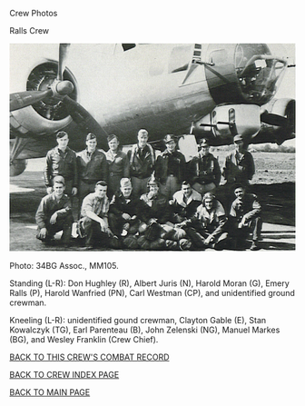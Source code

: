 
Crew Photos






 




Ralls Crew  
  

![](Ralls.jpg)  

Photo: 34BG Assoc., MM105.  

Standing (L-R): Don Hughley (R), Albert Juris (N), Harold Moran (G), Emery Ralls (P), Harold Wanfried (PN), Carl Westman (CP), and unidentified ground crewman.  

Kneeling (L-R): unidentified gound crewman, Clayton Gable (E), Stan Kowalczyk (TG), Earl Parenteau (B), John Zelenski (NG), Manuel Markes (BG), and Wesley Franklin (Crew Chief).
  
  

[BACK TO THIS CREW'S COMBAT RECORD](../crews/Ralls.md)  

[BACK TO CREW INDEX PAGE](../000crews.md)  

[BACK TO MAIN PAGE](../index.md)



